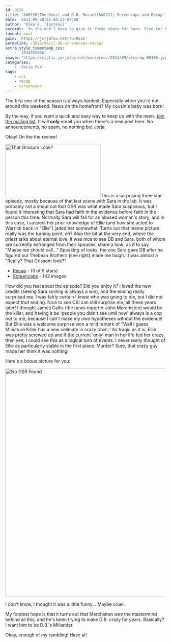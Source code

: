 ```yaml
---
id: 8526
title: '&#8220;The Devil and D.B. Russell&#8221; Screencaps and Recap'
date: '2013-09-28T21:00:23-07:00'
author: 'Mika E. (Ipstenu)'
excerpt: 'In the end I have to give it three stars for Sara. Five for Brass, and I was caught surprised by that ending too!'
layout: post
guid: 'https://jorjafox.net/?p=8526'
permalink: /2013/devil-db-screencaps-recap/
astra_style_timestamp_css:
    - '1634352686'
image: 'https://static.jorjafox.net/wordpress/2013/09/vlcsnap-00106.jpg'
categories:
    - 'Jorja Fox'
tags:
    - csi
    - recap
    - screencaps
---
```


The first one of the season is always hardest. Especially when you're not around this weekend. News on the homefront? My cousin's baby was born!

By the way, if you want a quick and easy way to keep up with the news, <a href="https://jorjafox.net/updates/">join the mailing list</a>. It will <strong>only</strong> email you when there's a new post here. No announcements, no spam, no nothing but Jorja.

Okay! On the the review!

<a href="https://jorjafox.net/2013/devil-db-screencaps-recap/vlcsnap-00106/" rel="attachment wp-att-8537"><img class="alignright size-medium wp-image-8537" src="//jfo-static.net/wordpress/2013/09/vlcsnap-00106.jpg" alt="That Grissom Look?" width="300" height="167" /></a>This is a surprising three star episode, mostly because of that last scene with Sara in the lab. It was probably not a shout out that GSR was what made Sara suspicious, but I found it interesting that Sara had faith in the evidence before faith in the person this time. Normally Sara will fall for an abused woman's story, and in this case, I suspect her prior knowledge of Ellie (and how she acted to Warrick back in "Ellie") jaded her somewhat. Turns out that meme picture really was the turning point, eh? Also the bit at the very end, where the priest talks about eternal love, it was nice to see DB and Sara, both of whom are currently estranged from their spouses, share a look, as if to say "Maybe we should call..." Speaking of looks, the one Sara gave DB after he figured out Thebean Brothers (see right) made me laugh. It was almost a "Really? That Grissom look?"
<ul>
 	<li><a href="https://jorjafox.net/wiki/The_Devil_and_D.B._Russell">Recap</a> - (3 of 5 stars)</li>
 	<li><a href="https://jorjafox.net/gallery/tv/csi/season14/01-dadbr/">Screencaps</a> - 142 images</li>
</ul>
How did you feel about the episode? Did you enjoy it? I loved the new credits (seeing Sara smiling is always a win), and the ending really surprised me. I was fairly certain I knew who was going to die, but I did not expect <em>that</em> ending. Nice to see CSI can still surprise me, all these years later! I thought James Callis (the news reporter John Merchiston) would be the killer, and having it be 'people you didn't see until now' always is a cop out to me, because I can't make my own hypotheses without the evidence! But Ellie was a welcome surprise won a mild remark of "Well I guess Miniature Killer has a new cellmate in crazy town." As tragic as it is, Ellie was pretty screwed up and if the current 'only' man in her life fed her crazy, then yes, I could see this as a logical turn of events. I never really thought of Ellie as particularly stable in the first place. Murder? Sure, that crazy guy made her think it was nothing!

Here's a bonus picture for you:

<img class="aligncenter size-full wp-image-8536" src="//jfo-static.net/wordpress/2013/09/vlcsnap-00134.jpg" alt="No GSR Found" width="1280" height="716" />

I don't know, I thought it was a little funny... Maybe cruel.

My fondest hope is that it turns out that Merchiston <em>was</em> the mastermind behind all this, and he's been trying to make D.B. crazy for years. Basically? I want him to be D.B.'s Millander.

Okay, enough of my rambling! Have at!